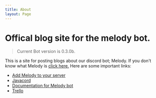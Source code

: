 ```yaml
---
title: About
layout: Page
---
```


# Offical blog site for the melody bot.

> Current Bot version is 0.3.0b.

This is a site for posting blogs about our discord bot; Melody.
If you don't know what Melody is [click here.](https://github.com/DisBots-Studios-Inc/Melody-Blogs)
Here are some important links:
* [Add Melody to your server](https://discord.com/oauth2/authorize?client_id=767729072540221491&permissions=3230720&scope=bot)
* [Javacord](https://javacord.org/)
* [Documentation for Melody bot](/TODO)
* [Trello](https://trello.com/b/BpRp1LH9/melody-bot)